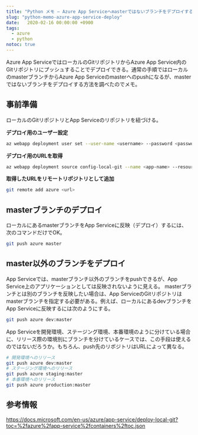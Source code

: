 ```yaml
---
title: "Python メモ – Azure App Serviceへmasterではないブランチをデプロイする方法"
slug: "python-memo-azure-app-service-deploy"
date:   2020-02-16 00:00:00 +0900
tags: 
  - azure
  - python
notoc: true
---
```


Azure App ServiceではローカルのGitリポジトリからAzure App Service内のGitリポジトリにプッシュすることでデプロイできる。通常の手順ではローカルのmasterブランチからAzure App Serviceのmasterへのpushになるが、masterではないブランチをデプロイする方法を調べたのでメモ。

## 事前準備

ローカルのGitリポジトリとApp Serviceのリポジトリを紐づける。

**デプロイ用のユーザー設定**

```bash
az webapp deployment user set --user-name <username> --password <password>
```

**デプロイ用のURLを取得**

```bash
az webapp deployment source config-local-git --name <app-name> --resource-group <group-name>
```

**取得したURLをリモートリポジトリとして追加**

```bash
git remote add azure <url>
```

## masterブランチのデプロイ

ローカルにあるmasterブランチをApp Serviceに反映（デプロイ）するには、次のコマンドだけでOK。

```bash
git push azure master
```

## master以外のブランチをデプロイ

App Serviceでは、masterブランチ以外のブランチをpushできるが、App Service上のアプリケーションとしては反映されないように見える。
masterブランチとは別のブランチを反映したい場合は、App ServiceのGitリポジトリはmasterブランチを指定する必要がある。例えば、ローカルにあるdevブランチをApp Serviceに反映するには次のようにする。

```bash
git push azure dev:master
```

App Serviceを開発環境、ステージング環境、本番環境のように分けている場合に、リリース際の環境別にブランチを分けているケースでは、この手段は使えるのではないだろうか。もちろん、push先のリポジトリはURLによって異なる。

```bash
# 開発環境へのリリース
git push azure dev:master
# ステージング環境へのリリース
git push azure staging:master
# 本番環境へのリリース
git push azure production:master
```

## 参考情報

https://docs.microsoft.com/en-us/azure/app-service/deploy-local-git?toc=%2fazure%2fapp-service%2fcontainers%2ftoc.json

